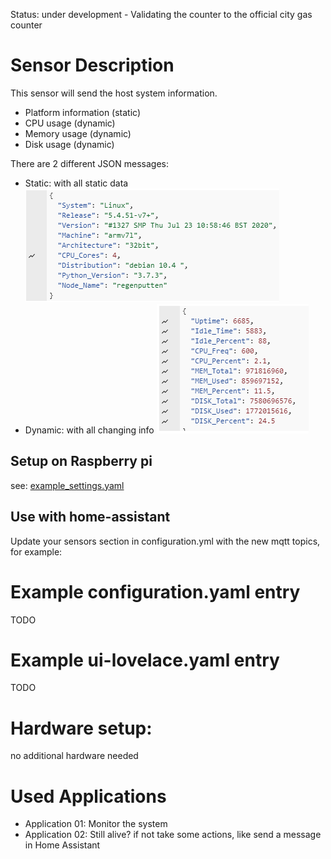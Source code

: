 Status: under development - Validating the counter to the official city gas counter

# Sensor Description
This sensor will send the host system information.
 - Platform information (static)
 - CPU usage (dynamic)
 - Memory usage (dynamic)
 - Disk usage (dynamic)

There are 2 different JSON messages:
 - Static: with all static data
 ![screenshot](static.PNG?raw=true)
 - Dynamic: with all changing info
 ![screenshot](dynamic.PNG?raw=true)
 

## Setup on Raspberry pi 
  see: [example_settings.yaml](example_settings.yaml)
  
## Use with home-assistant
Update your sensors section in configuration.yml with the new mqtt topics, for example:

# Example configuration.yaml entry
TODO


# Example ui-lovelace.yaml entry
TODO


# Hardware setup:
no additional hardware needed

# Used Applications
 - Application 01: Monitor the system
 - Application 02: Still alive? if not take some actions, like send a message in Home Assistant
